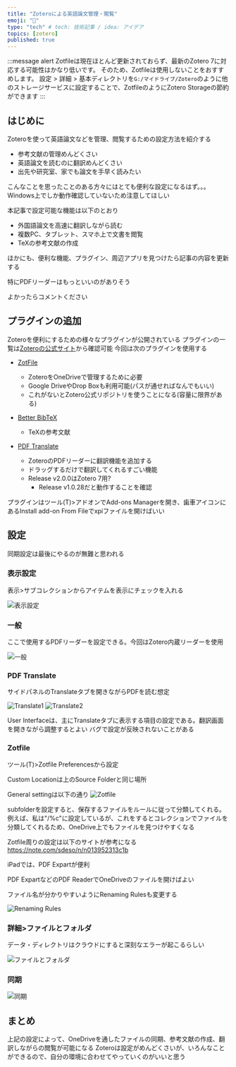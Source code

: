 ```yaml
---
title: "Zoteroによる英語論文管理・閲覧"
emoji: "🙌"
type: "tech" # tech: 技術記事 / idea: アイデア
topics: [zotero]
published: true
---
```


:::message alert
Zotfileは現在ほとんど更新されておらず、最新のZotero 7に対応する可能性はかなり低いです。
そのため、Zotfileは使用しないことをおすすめします。
設定 > 詳細 > 基本ディレクトリを`G:/マイドライブ/Zotero`のように他のストレージサービスに設定することで、ZotfileのようにZotero Storageの節約ができます
:::

## はじめに

Zoteroを使って英語論文などを管理、閲覧するための設定方法を紹介する

- 参考文献の管理めんどくさい
- 英語論文を読むのに翻訳めんどくさい
- 出先や研究室、家でも論文を手早く読みたい

こんなことを思ったことのある方々にはとても便利な設定になるはず。。。
Windows上でしか動作確認していないため注意してほしい

本記事で設定可能な機能は以下のとおり

- 外国語論文を高速に翻訳しながら読む
- 複数PC、タブレット、スマホ上で文書を閲覧
- TeXの参考文献の作成

ほかにも、便利な機能、プラグイン、周辺アプリを見つけたら記事の内容を更新する

特にPDFリーダーはもっといいのがありそう

よかったらコメントください

## プラグインの追加

Zoteroを便利にするための様々なプラグインが公開されている
プラグインの一覧は[Zoteroの公式サイト](https://www.zotero.org/support/plugins)から確認可能
今回は次のプラグインを使用する

- [ZotFile](http://zotfile.com/)

  - ZoteroをOneDriveで管理するために必要
  - Google DriveやDrop Boxも利用可能(パスが通せればなんでもいい)
  - これがないとZotero公式リポジトリを使うことになる(容量に限界がある)

- [Better BibTeX](https://retorque.re/zotero-better-bibtex/)

  - TeXの参考文献

- [PDF Translate](https://github.com/windingwind/zotero-pdf-translate)
  - ZoteroのPDFリーダーに翻訳機能を追加する
  - ドラッグするだけで翻訳してくれるすごい機能
  - Release v2.0.0はZotero 7用?
    - Release v1.0.28だと動作することを確認

プラグインはツール(T)\>アドオンでAdd-ons Managerを開き、歯車アイコンにあるInstall add-on From Fileでxpiファイルを開けばいい

## 設定

同期設定は最後にやるのが無難と思われる

### 表示設定

表示\>サブコレクションからアイテムを表示にチェックを入れる

![表示設定](/images/zotero/view.png)

### 一般

ここで使用するPDFリーダーを設定できる。今回はZotero内蔵リーダーを使用

![一般](/images/zotero/standard.png)

### PDF Translate

サイドパネルのTranslateタブを開きながらPDFを読む想定

![Translate1](/images/zotero/translate1.png)
![Translate2](/images/zotero/translate2.png)

User Interfaceは、主にTranslateタブに表示する項目の設定である。翻訳画面を開きながら調整するとよい
バグで設定が反映されないことがある

### Zotfile

ツール(T)\>Zotfile Preferencesから設定

Custom Locationは上のSource Folderと同じ場所

General settingは以下の通り
![Zotfile](/images/zotero/zotfile.png)

subfolderを設定すると、保存するファイルをルールに従って分類してくれる。例えば、私は"/%c"に設定しているが、これをするとコレクションでファイルを分類してくれるため、OneDrive上でもファイルを見つけやすくなる

Zotfile周りの設定は以下のサイトが参考になる
<https://note.com/sdeso/n/n013952313c1b>

iPadでは、PDF Expartが便利

PDF ExpartなどのPDF ReaderでOneDriveのファイルを開けばよい

ファイル名が分かりやすいようにRenaming Rulesも変更する

![Renaming Rules](/images/zotero/rename.png)

### 詳細\>ファイルとフォルダ

データ・ディレクトリはクラウドにすると深刻なエラーが起こるらしい

![ファイルとフォルダ](/images/zotero/folder.png)

### 同期

![同期](/images/zotero/sync.png)

## まとめ

上記の設定によって、OneDriveを通したファイルの同期、参考文献の作成、翻訳しながらの閲覧が可能になる
Zoteroは設定がめんどくさいが、いろんなことができるので、自分の環境に合わせてやっていくのがいいと思う
